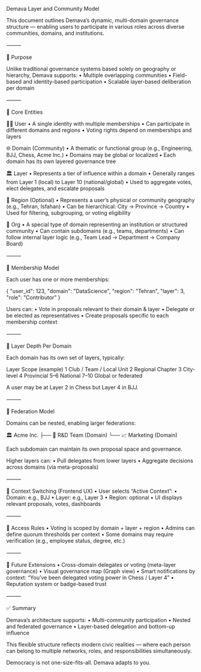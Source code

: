 Demava Layer and Community Model

This document outlines Demava’s dynamic, multi-domain governance structure — enabling users to participate in various roles across diverse communities, domains, and institutions.

⸻

🧭 Purpose

Unlike traditional governance systems based solely on geography or hierarchy, Demava supports:
	•	Multiple overlapping communities
	•	Field-based and identity-based participation
	•	Scalable layer-based deliberation per domain

⸻

🧱 Core Entities

🧑‍💼 User
	•	A single identity with multiple memberships
	•	Can participate in different domains and regions
	•	Voting rights depend on memberships and layers

🌐 Domain (Community)
	•	A thematic or functional group (e.g., Engineering, BJJ, Chess, Acme Inc.)
	•	Domains may be global or localized
	•	Each domain has its own layered governance tree

🏛️ Layer
	•	Represents a tier of influence within a domain
	•	Generally ranges from Layer 1 (local) to Layer 10 (national/global)
	•	Used to aggregate votes, elect delegates, and escalate proposals

📍 Region (Optional)
	•	Represents a user’s physical or community geography (e.g., Tehran, Isfahan)
	•	Can be hierarchical: City → Province → Country
	•	Used for filtering, subgrouping, or voting eligibility

🏢 Org
	•	A special type of domain representing an institution or structured community
	•	Can contain subdomains (e.g., teams, departments)
	•	Can follow internal layer logic (e.g., Team Lead → Department → Company Board)

⸻

👤 Membership Model

Each user has one or more memberships:

{
  "user_id": 123,
  "domain": "DataScience",
  "region": "Tehran",
  "layer": 3,
  "role": "Contributor"
}

Users can:
	•	Vote in proposals relevant to their domain & layer
	•	Delegate or be elected as representatives
	•	Create proposals specific to each membership context

⸻

🧠 Layer Depth Per Domain

Each domain has its own set of layers, typically:

Layer	Scope (example)
1	Club / Team / Local Unit
2	Regional Chapter
3	City-level
4	Provincial
5–6	National
7–10	Global or federated

A user may be at Layer 2 in Chess but Layer 4 in BJJ.

⸻

🧩 Federation Model

Domains can be nested, enabling larger federations:

🏛️ Acme Inc.
  ├── 🧪 R&D Team (Domain)
  └── 📈 Marketing (Domain)

Each subdomain can maintain its own proposal space and governance.

Higher layers can:
	•	Pull delegates from lower layers
	•	Aggregate decisions across domains (via meta-proposals)

⸻

🔄 Context Switching (Frontend UX)
	•	User selects “Active Context”:
	•	Domain: e.g., BJJ
	•	Layer: e.g., Layer 3
	•	Region: optional
	•	UI displays relevant proposals, votes, dashboards

⸻

🔐 Access Rules
	•	Voting is scoped by domain + layer + region
	•	Admins can define quorum thresholds per context
	•	Some domains may require verification (e.g., employee status, degree, etc.)

⸻

🔭 Future Extensions
	•	Cross-domain delegates or voting (meta-layer governance)
	•	Visual governance map (Graph view)
	•	Smart notifications by context: “You’ve been delegated voting power in Chess / Layer 4”
	•	Reputation system or badge-based trust

⸻

✅ Summary

Demava’s architecture supports:
	•	Multi-community participation
	•	Nested and federated governance
	•	Layer-based delegation and bottom-up influence

This flexible structure reflects modern civic realities — where each person can belong to multiple networks, roles, and responsibilities simultaneously.

Democracy is not one-size-fits-all. Demava adapts to you.